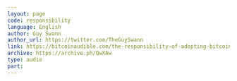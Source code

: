 ```yaml
---
layout: page
code: responsibility
language: English
author: Guy Swann
author_url: https://twitter.com/TheGuySwann
link: https://bitcoinaudible.com/the-responsibility-of-adopting-bitcoin/
archive: https://archive.ph/QwXAw
type: audio
part: 
---
```

